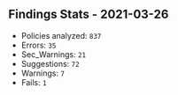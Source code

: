 ## Findings Stats - 2021-03-26
- Policies analyzed: `837`
- Errors: `35`
- Sec_Warnings: `21`
- Suggestions: `72`
- Warnings: `7`
- Fails: `1`
